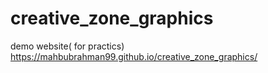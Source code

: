 # creative_zone_graphics
demo website( for practics)
https://mahbubrahman99.github.io/creative_zone_graphics/
